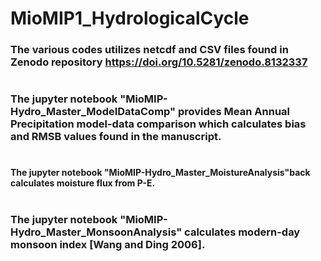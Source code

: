 # MioMIP1_HydrologicalCycle
### The various codes utilizes netcdf and CSV files found in Zenodo repository https://doi.org/10.5281/zenodo.8132337
#
### The jupyter notebook "MioMIP-Hydro_Master_ModelDataComp" provides Mean Annual Precipitation model-data comparison which calculates bias and RMSB values found in the manuscript.
#
#### The jupyter notebook "MioMIP-Hydro_Master_MoistureAnalysis"back calculates moisture flux from P-E. 
#
### The jupyter notebook "MioMIP-Hydro_Master_MonsoonAnalysis" calculates modern-day monsoon index [Wang and Ding 2006].
